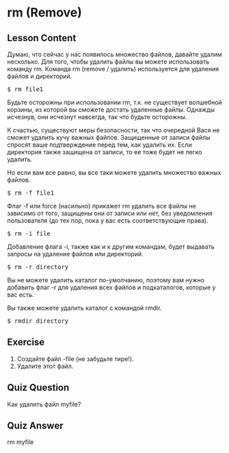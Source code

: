# rm (Remove)

## Lesson Content

Думаю, что сейчас у нас появилось множество файлов, давайте удалим несколько. Для того, чтобы удалить файлы вы можете использовать команду rm. Команда rm (remove / удалить) используется для удаления файлов и директорий.

<pre>$ rm file1</pre>

Будьте осторожны при использовании rm, т.к. не существует волшебной корзины, из которой вы сможете достать удаленные файлы. Однажды исчезнув, они исчезнут навсегда, так что будьте осторожны.

К счастью, существуют меры безопасности, так что очередной Вася не сможет удалить кучу важных файлов. Защищенные от записи файлы спросят ваше подтверждение перед тем, как удалить их. Если директория также защищена от записи, то ее тоже будет не легко удалить.

Но если вам все равно, вы все таки можете удалить множество важных файлов.

<pre>$ rm -f file1</pre>

Флаг -f или force (насильно) прикажет rm удалить все файлы не зависимо от того, защищены они от записи или нет, без уведомления пользователя (до тех пор, пока у вас есть соответствующие права).

<pre>$ rm -i file</pre>

Добавление флага -i, также как и к другим командам, будет выдавать запросы на удаление файлов или директорий.

<pre>$ rm -r directory</pre>

Вы не можете удалить каталог по-умолчанию, поэтому вам нужно добавить флаг -r для удаления всех файлов и подкаталогов, которые у вас есть.

Вы также можете удалить каталог с командой rmdir.

<pre>$ rmdir directory</pre>

## Exercise

<ol>
<li>Создайте файл -file (не забудьте тире!).</li>
<li>Удалите этот файл.</li>
</ol>

## Quiz Question

Как удалить файл myfile?

## Quiz Answer

rm myfile